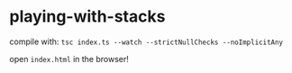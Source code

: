# playing-with-stacks

compile with: `tsc index.ts --watch --strictNullChecks --noImplicitAny`

open `index.html` in the browser!

